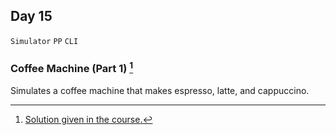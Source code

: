 ## Day 15

`Simulator` `PP` `CLI`


### Coffee Machine (Part 1) [^solution]
Simulates a coffee machine that makes espresso, latte, and cappuccino.


[^solution]: [Solution given in the course.](https://replit.com/@appbrewery/coffee-machine-final)
